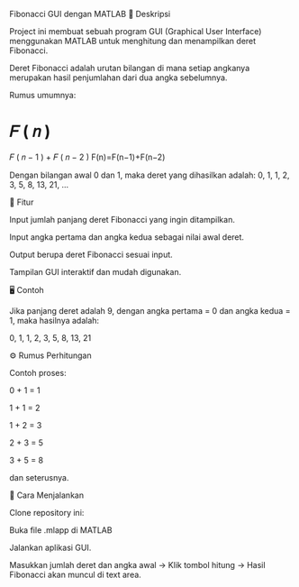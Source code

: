 Fibonacci GUI dengan MATLAB
📌 Deskripsi

Project ini membuat sebuah program GUI (Graphical User Interface) menggunakan MATLAB untuk menghitung dan menampilkan deret Fibonacci.

Deret Fibonacci adalah urutan bilangan di mana setiap angkanya merupakan hasil penjumlahan dari dua angka sebelumnya. 

Rumus umumnya:

𝐹
(
𝑛
)
=
𝐹
(
𝑛
−
1
)
+
𝐹
(
𝑛
−
2
)
F(n)=F(n−1)+F(n−2)

Dengan bilangan awal 0 dan 1, maka deret yang dihasilkan adalah:
0, 1, 1, 2, 3, 5, 8, 13, 21, ...

🎯 Fitur

Input jumlah panjang deret Fibonacci yang ingin ditampilkan.

Input angka pertama dan angka kedua sebagai nilai awal deret.

Output berupa deret Fibonacci sesuai input.

Tampilan GUI interaktif dan mudah digunakan.

🖥️ Contoh

Jika panjang deret adalah 9, dengan angka pertama = 0 dan angka kedua = 1, maka hasilnya adalah:

0, 1, 1, 2, 3, 5, 8, 13, 21

⚙️ Rumus Perhitungan

Contoh proses:

0 + 1 = 1

1 + 1 = 2

1 + 2 = 3

2 + 3 = 5

3 + 5 = 8

dan seterusnya.

🚀 Cara Menjalankan

Clone repository ini:

Buka file .mlapp di MATLAB

Jalankan aplikasi GUI.

Masukkan jumlah deret dan angka awal → Klik tombol hitung → Hasil Fibonacci akan muncul di text area.

